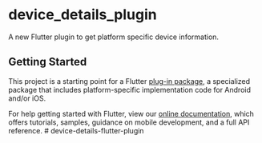 # device_details_plugin

A new Flutter plugin to get platform specific device information.

## Getting Started

This project is a starting point for a Flutter
[plug-in package](https://flutter.dev/developing-packages/),
a specialized package that includes platform-specific implementation code for
Android and/or iOS.

For help getting started with Flutter, view our 
[online documentation](https://flutter.dev/docs), which offers tutorials, 
samples, guidance on mobile development, and a full API reference.
#   d e v i c e - d e t a i l s - f l u t t e r - p l u g i n  
 